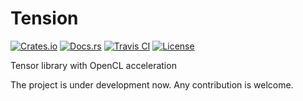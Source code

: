 # Tension

[![Crates.io][crates_badge]][crates]
[![Docs.rs][docs_badge]][docs]
[![Travis CI][travis_badge]][travis]
[![License][license_badge]][license]

[crates_badge]: https://img.shields.io/crates/v/tension.svg
[docs_badge]: https://docs.rs/tension/badge.svg
[travis_badge]: https://api.travis-ci.org/agerasev/tension.svg
[license_badge]: https://img.shields.io/crates/l/tension.svg

[crates]: https://crates.io/crates/tension
[docs]: https://docs.rs/tension
[travis]: https://travis-ci.org/agerasev/tension
[license]: #license

Tensor library with OpenCL acceleration

The project is under development now. Any contribution is welcome.

